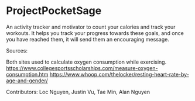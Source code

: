 # ProjectPocketSage
An activity tracker and motivator to count your calories and track your workouts. It helps you track your progress towards these goals, and once you have reached them, it will send them an encouraging message.


Sources:

Both sites used to calculate oxygen consumption while exercising.
https://www.collegesportsscholarships.com/measure-oxygen-consumption.htm
https://www.whoop.com/thelocker/resting-heart-rate-by-age-and-gender/

Contributors: Loc Nguyen, Justin Vu, Tae Min, Alan Nguyen

